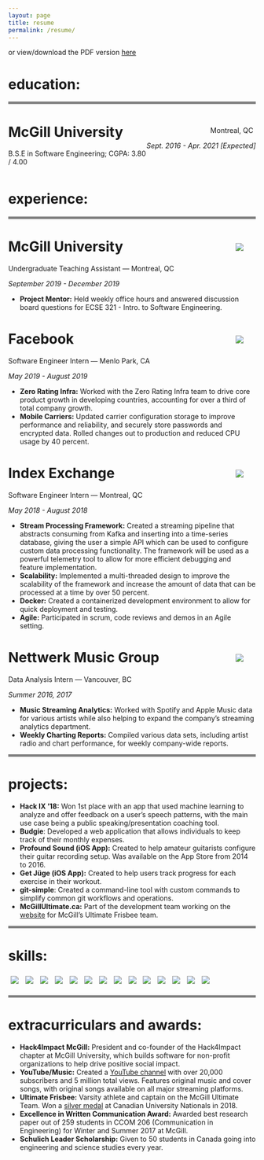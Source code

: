```yaml
---
layout: page
title: resume
permalink: /resume/
---
```


<style>
.experience-img {max-width: 80px; max-height: 80px; margin-right: 25px; margin-top: 10px;}
.experience-img-container {float:right; text-align: center;}
.experience-title {position: relative; float: left;}
.education-text-container {float:right; text-align: right;}
.h-line {border-bottom: thick solid gray;}
.img-wrap {display: inline; position: relative;}
.img__description {
    text-align: center;
    position: absolute;
    top: 0;
    bottom: 0;
    left: 0;
    right: 0;
    color: #080808;
    visibility: hidden;
    opacity: 0;
  
    /* transition effect. not necessary */
    transition: opacity .2s, visibility .2s;
}
.img-wrap:hover .img__description {visibility: visible; opacity: 1;}
.icon {max-width: 14.4%; margin: 5px;}
.icon:hover {opacity: 0.7;}
@media screen and (max-width: 480px) {
    .education-text-container {
        float:right; 
        text-align: right;
        width: 150px;
    }
}
</style>

<div class="h-line">
    <p>or view/download the PDF version <a href="{{site.baseurl}}/Albert_Kragl_Resume.pdf" target="_blank">here</a></p>
    <h1>education:</h1>
</div>

<div style="margin-bottom: 50px;">
    <div class="education-text-container">
        <p style="margin: 5px;">Montreal, QC</p>
        <p style="font-style: italic;">Sept. 2016 - Apr. 2021 [Expected]</p>
    </div>
    <div>
        <h1>McGill University</h1>
        <p>B.S.E in Software Engineering; CGPA: 3.80 / 4.00</p>
    </div>
</div>

<!-- Experience section -->
<h1>experience:</h1>
<div class="h-line"></div>

<div>
    <div class="experience-img-container">
        <img src="{{site.baseurl}}/assets/images/mcgill-logo.png" class="experience-img">
    </div>
    <div>
        <h1>McGill University</h1>
        <p>Undergraduate Teaching Assistant — Montreal, QC</p>
        <p style="font-style: italic;">September 2019 - December 2019</p>
    </div>
</div>

- **Project Mentor:** Held weekly office hours and answered discussion board questions for ECSE 321 - Intro. to Software Engineering.

<div>
    <div class="experience-img-container">
        <img src="{{site.baseurl}}/assets/images/facebook-logo.png" class="experience-img">
    </div>
    <div>
        <h1>Facebook</h1>
        <p>Software Engineer Intern — Menlo Park, CA</p>
        <p style="font-style: italic;">May 2019 - August 2019</p>
    </div>
</div>

- **Zero Rating Infra:** Worked with the Zero Rating Infra team to drive core product growth in developing countries, accounting for over a third of total company growth.
- **Mobile Carriers:** Updated carrier configuration storage to improve performance and reliability, and securely store passwords and encrypted data. Rolled changes out to production and reduced CPU usage by 40 percent.

<div>
    <div class="experience-img-container">
        <img src="{{site.baseurl}}/assets/images/ix-logo.png" class="experience-img">
    </div>
    <div>
        <h1>Index Exchange</h1>
        <p>Software Engineer Intern — Montreal, QC</p>
        <p style="font-style: italic;">May 2018 - August 2018</p>
    </div>
</div>

- **Stream Processing Framework:** Created a streaming pipeline that abstracts consuming from Kafka and inserting into a time-series database, giving the user a simple API which can be used to configure custom data processing functionality. The framework will be used as a powerful telemetry tool to allow for more efficient debugging and feature implementation.
- **Scalability:** Implemented a multi-threaded design to improve the scalability of the framework and increase the amount of data that can be processed at a time by over 50 percent.
- **Docker:** Created a containerized development environment to allow for quick deployment and testing.
- **Agile:** Participated in scrum, code reviews and demos in an Agile setting.

<div>
    <div class="experience-img-container">
        <img src="{{site.baseurl}}/assets/images/nettwerk-logo.png" class="experience-img">
    </div>
    <div>
        <h1>Nettwerk Music Group</h1>
        <p>Data Analysis Intern — Vancouver, BC</p>
        <p style="font-style: italic;">Summer 2016, 2017</p>
    </div>
</div>

- **Music Streaming Analytics:** Worked with Spotify and Apple Music data for various artists while also helping to expand the company’s streaming analytics department.
- **Weekly Charting Reports:** Compiled various data sets, including artist radio and chart performance, for weekly company-wide reports.

<!-- Projects section -->
<div class="h-line"></div>
<h1>projects:</h1>

- **Hack IX ’18:** Won 1st place with an app that used machine learning to analyze and offer feedback on a user’s speech patterns, with the main use case being a public speaking/presentation coaching tool.
- **Budgie**: Developed a web application that allows individuals to keep track of their monthly expenses.
- **Profound Sound (iOS App):** Created to help amateur guitarists configure their guitar recording setup. Was available on the App Store from 2014 to 2016.
- **Get J&uuml;ge (iOS App):** Created to help users track progress for each exercise in their workout.
- **git-simple**: Created a command-line tool with custom commands to simplify common git workflows and operations.
- **McGillUltimate.ca:** Part of the development team working on the <a href="https://mcgillultimate.ca" target="_blank">website</a> for McGill’s Ultimate Frisbee team.

<!-- Skills section -->
<div class="h-line"></div>
<h1>skills:</h1>
<div style="margin-bottom: 15px;">
    <div class="img-wrap">
        <img class="icon" src="{{site.baseurl}}/assets/images/python-logo.png">
        <p class="img__description">Python</p>
    </div>
    <div class="img-wrap">
        <img class="icon" src="{{site.baseurl}}/assets/images/javascript-logo.png">
        <p class="img__description">JavaScript</p>
    </div>
    <div class="img-wrap">
        <img class="icon" src="{{site.baseurl}}/assets/images/java-logo.png">
        <p class="img__description">Java</p>
    </div>
    <div class="img-wrap">
        <img class="icon" src="{{site.baseurl}}/assets/images/c-prog-logo.png">
        <p class="img__description">C</p>
    </div>
    <div class="img-wrap">
        <img class="icon" src="{{site.baseurl}}/assets/images/golang-logo.png">
        <p class="img__description">Go</p>
    </div>
    <div class="img-wrap">
        <img class="icon" src="{{site.baseurl}}/assets/images/bash-logo.png">
        <p class="img__description">BASH</p>
    </div>
    <div class="img-wrap">
        <img class="icon" src="{{site.baseurl}}/assets/images/git-logo.png">
        <p class="img__description">Git</p>
    </div>
    <div class="img-wrap">
        <img class="icon" src="{{site.baseurl}}/assets/images/kafka-logo.png">
        <p class="img__description">Kafka</p>
    </div>
    <div class="img-wrap">
        <img class="icon" src="{{site.baseurl}}/assets/images/docker-logo.png">
        <p class="img__description">Docker</p>
    </div>
    <div class="img-wrap">
        <img class="icon" src="{{site.baseurl}}/assets/images/postgres-logo.png">
        <p class="img__description">PostreSQL</p>
    </div>
    <div class="img-wrap">
        <img class="icon" src="{{site.baseurl}}/assets/images/flask-logo.png">
        <p class="img__description">Flask</p>
    </div>
    <div class="img-wrap">
        <img class="icon" src="{{site.baseurl}}/assets/images/node-logo.png">
        <p class="img__description">Node.js</p>
    </div>
    <div class="img-wrap">
        <img class="icon" src="{{site.baseurl}}/assets/images/vue-logo.png">
        <p class="img__description">Vue.js</p>
    </div>
    <div class="img-wrap">
        <img class="icon" src="{{site.baseurl}}/assets/images/react-logo.png">
        <p class="img__description">React</p>
    </div>
</div> 
<!-- Extracurriculars section -->
<div class="h-line"> </div>
<h1>extracurriculars and awards:</h1>

- **Hack4Impact McGill:** President and co-founder of the Hack4Impact chapter at McGill University, which builds software for non-profit organizations to help drive positive social impact.
- **YouTube/Music:** Created a <a href="https://www.youtube.com/user/TheFenderrocker" target="_blank">YouTube channel</a> with over 20,000 subscribers and 5 million total views. Features original music and cover songs, with original songs available on all major streaming platforms.
- **Ultimate Frisbee:** Varsity athlete and captain on the McGill Ultimate Team. Won a <a href="http://ucm.canadianultimate.com/c/2018/10/23/2018-canadian-university-ultimate-championships-open-division-recap/" target="_blank">silver medal</a> at Canadian University Nationals in 2018.
- **Excellence in Written Communication Award:** Awarded best research paper out of 259 students in CCOM 206 (Communication in Engineering) for Winter and Summer 2017 at McGill.
- **Schulich Leader Scholarship:** Given to 50 students in Canada going into engineering and science studies every year.

